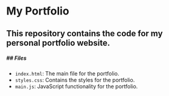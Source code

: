 # My Portfolio

## This repository contains the code for my personal portfolio website.


##### ## Files

- `index.html`: The main file for the portfolio.
- `styles.css`: Contains the styles for the portfolio.
- `main.js`: JavaScript functionality for the portfolio.
